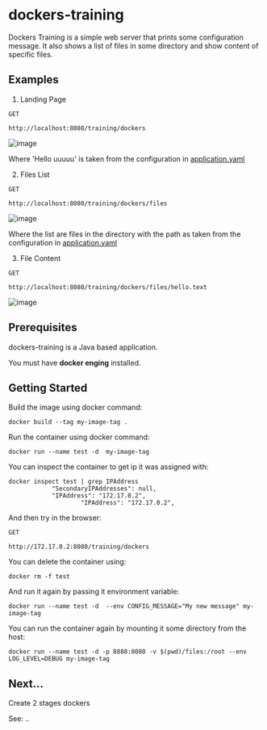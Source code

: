 # dockers-training

Dockers Training is a simple web server that prints some configuration message.
It also shows a list of files in some directory and show content of specific files. 

## Examples

1. Landing Page
```
GET

http://localhost:8080/training/dockers

```

![image](https://user-images.githubusercontent.com/14746328/121020650-3bb43b80-c7a9-11eb-9c2d-30d4274ca92b.png)

Where 'Hello uuuuu' is taken from the configuration in [application.yaml](src/main/resources/application.yaml)

2. Files List
```
GET

http://localhost:8080/training/dockers/files

```

![image](https://user-images.githubusercontent.com/14746328/121021315-ef1d3000-c7a9-11eb-93bd-12a4b79ac036.png)

Where the list are files in the directory with the path as taken from the configuration in [application.yaml](src/main/resources/application.yaml)

3. File Content
```
GET

http://localhost:8080/training/dockers/files/hello.text

```

![image](https://user-images.githubusercontent.com/14746328/121021722-56d37b00-c7aa-11eb-868e-0dd5a835a17f.png)
## Prerequisites

dockers-training is a Java based application.  

You must have **docker enging** installed.


## Getting Started

Build the image using docker command:

```
docker build --tag my-image-tag . 
```
Run the container using docker command:

```
docker run --name test -d  my-image-tag
```

You can inspect the container to get ip it was assigned with:
```
docker inspect test | grep IPAddress
            "SecondaryIPAddresses": null,
            "IPAddress": "172.17.0.2",
                    "IPAddress": "172.17.0.2",

```

And then try in the browser:

```
GET

http://172.17.0.2:8080/training/dockers
```

You can delete the container using:

```
docker rm -f test
```

And run it again by passing it environment variable:
```
docker run --name test -d  --env CONFIG_MESSAGE="My new message" my-image-tag
```

You can run the container again by mounting it some directory from the host:
```
docker run --name test -d -p 8888:8080 -v $(pwd)/files:/root --env LOG_LEVEL=DEBUG my-image-tag
```

## Next...
Create 2 stages dockers

See: ..



